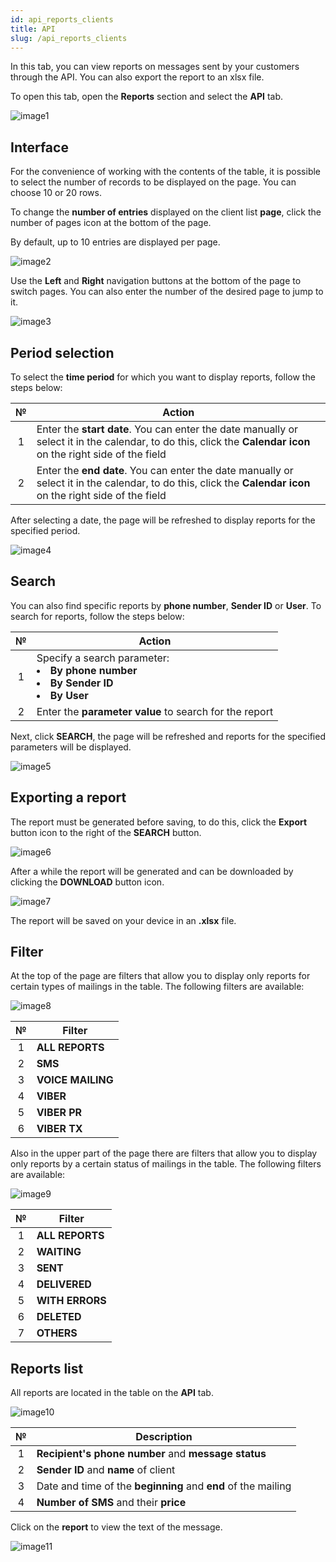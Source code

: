 ```yaml
---
id: api_reports_clients
title: API
slug: /api_reports_clients
---
```


In this tab, you can view reports on messages sent by your customers through the API. You can also export the report to an xlsx file.

To open this tab, open the **Reports** section and select the **API** tab.

![image1](/img/en/clients_reports_api/image1.png)

## Interface

For the convenience of working with the contents of the table, it is possible to select the number of records to be displayed on the page. You can choose 10 or 20 rows.

To change the **number of entries** displayed on the client list **page**, click the number of pages icon at the bottom of the page.

By default, up to 10 entries are displayed per page.

![image2](/img/en/clients_reports_api/image2.png)

Use the **Left** and **Right** navigation buttons at the bottom of the page to switch pages. You can also enter the number of the desired page to jump to it.

![image3](/img/en/clients_reports_api/image3.png)

## Period selection

To select the **time period** for which you want to display reports, follow the steps below:

|  №  | Action |
| :-: | ------ |
| 1 | Enter the **start date**. You can enter the date manually or select it in the calendar, to do this, click the **Calendar icon** on the right side of the field |
| 2 | Enter the **end date**. You can enter the date manually or select it in the calendar, to do this, click the **Calendar icon** on the right side of the field |

After selecting a date, the page will be refreshed to display reports for the specified period.

![image4](/img/en/clients_reports_api/image4.png)

## Search

You can also find specific reports by **phone number**, **Sender ID** or **User**. To search for reports, follow the steps below:

|  №  | Action |
| :-: | ------ |
| 1 | Specify a search parameter: <li>**By phone number**</li> <li>**By Sender ID**</li> <li>**By User**</li> |
| 2 | Enter the **parameter value** to search for the report |

Next, click **SEARCH**, the page will be refreshed and reports for the specified parameters will be displayed.

![image5](/img/en/clients_reports_api/image5.png)

## Exporting a report

The report must be generated before saving, to do this, click the **Export** button icon to the right of the **SEARCH** button.

![image6](/img/en/clients_reports_api/image6.png)

After a while the report will be generated and can be downloaded by clicking the **DOWNLOAD** button icon.

![image7](/img/en/clients_reports_api/image7.png)

The report will be saved on your device in an **.xlsx** file.

## Filter

At the top of the page are filters that allow you to display only reports for certain types of mailings in the table. The following filters are available:

![image8](/img/en/clients_reports_api/image8.png)

|  №  | Filter |
| :-: | ------ |
| 1 | **ALL REPORTS** |
| 2 | **SMS** |
| 3 | **VOICE MAILING** |
| 4 | **VIBER** |
| 5 | **VIBER PR** |
| 6 | **VIBER TX** |

Also in the upper part of the page there are filters that allow you to display only reports by a certain status of mailings in the table. The following filters are available:

![image9](/img/en/clients_reports_api/image9.png)

|  №  | Filter |
| :-: | ------ |
| 1 | **ALL REPORTS** |
| 2 | **WAITING** |
| 3 | **SENT** |
| 4 | **DELIVERED** |
| 5 | **WITH ERRORS** |
| 6 | **DELETED** |
| 7 | **OTHERS** |

## Reports list

All reports are located in the table on the **API** tab.

![image10](/img/en/clients_reports_api/image10.png)

|  №  | Description |
| :-: | ----------- |
| 1 | **Recipient's phone number** and **message status** |
| 2 | **Sender ID** and **name** of client |
| 3 | Date and time of the **beginning** and **end** of the mailing |
| 4 | **Number of SMS** and their **price** |

Click on the **report** to view the text of the message.

![image11](/img/en/clients_reports_api/image11.png)
